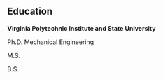 ## Education

**Virginia Polytechnic Institute and State University**

Ph.D. Mechanical Engineering

M.S.

B.S.

